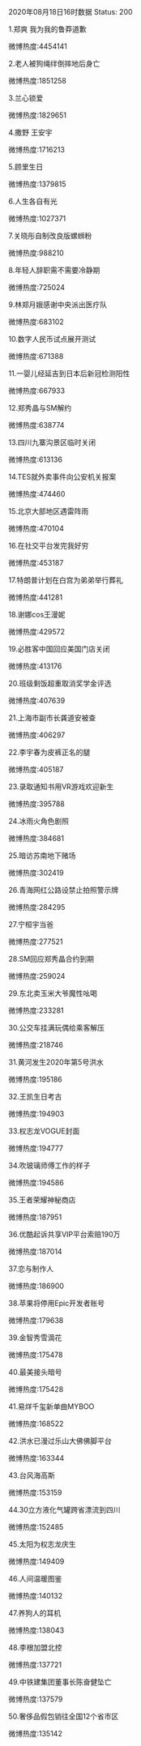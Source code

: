 2020年08月18日16时数据
Status: 200

1.郑爽 我为我的鲁莽道歉

微博热度:4454141

2.老人被狗绳绊倒摔地后身亡

微博热度:1851258

3.兰心锁爱

微博热度:1829651

4.撒野 王安宇

微博热度:1716213

5.顾里生日

微博热度:1379815

6.人生各自有光

微博热度:1027371

7.关晓彤自制改良版螺蛳粉

微博热度:988210

8.年轻人辞职需不需要冷静期

微博热度:725024

9.林郑月娥感谢中央派出医疗队

微博热度:683102

10.数字人民币试点展开测试

微博热度:671388

11.一婴儿经延吉到日本后新冠检测阳性

微博热度:667933

12.郑秀晶与SM解约

微博热度:638774

13.四川九寨沟景区临时关闭

微博热度:613136

14.TES就外卖事件向公安机关报案

微博热度:474460

15.北京大部地区遇雷阵雨

微博热度:470104

16.在社交平台发完我好穷

微博热度:453187

17.特朗普计划在白宫为弟弟举行葬礼

微博热度:441281

18.谢娜cos王漫妮

微博热度:429572

19.必胜客中国回应美国门店关闭

微博热度:413176

20.班级剩饭超重取消奖学金评选

微博热度:407639

21.上海市副市长龚道安被查

微博热度:406297

22.李宇春为皮裤正名的腿

微博热度:405187

23.录取通知书用VR游戏欢迎新生

微博热度:395788

24.冰雨火角色剧照

微博热度:384681

25.暗访苏南地下赌场

微博热度:302419

26.青海网红公路设禁止拍照警示牌

微博热度:284295

27.宁桓宇当爸

微博热度:277521

28.SM回应郑秀晶合约到期

微博热度:259024

29.东北卖玉米大爷魔性吆喝

微博热度:233281

30.公交车挂满玩偶给乘客解压

微博热度:218746

31.黄河发生2020年第5号洪水

微博热度:195186

32.王凯生日考古

微博热度:194903

33.权志龙VOGUE封面

微博热度:194777

34.吹玻璃师傅工作的样子

微博热度:194586

35.王者荣耀神秘商店

微博热度:187951

36.优酷起诉共享VIP平台索赔190万

微博热度:187014

37.恋与制作人

微博热度:186900

38.苹果将停用Epic开发者账号

微博热度:179638

39.金智秀雪滴花

微博热度:175478

40.最美接头暗号

微博热度:175428

41.易烊千玺新单曲MYBOO

微博热度:168522

42.洪水已漫过乐山大佛佛脚平台

微博热度:163344

43.台风海高斯

微博热度:153159

44.30立方液化气罐跨省漂流到四川

微博热度:152485

45.太阳为权志龙庆生

微博热度:149409

46.人间温暖图鉴

微博热度:140132

47.养狗人的耳机

微博热度:138043

48.李根加盟北控

微博热度:137721

49.中铁建集团董事长陈奋健坠亡

微博热度:137579

50.奢侈品假包销往全国12个省市区

微博热度:135142

